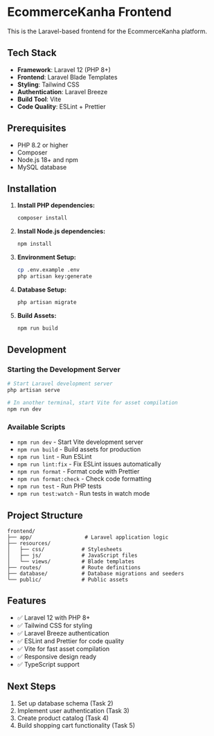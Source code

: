# EcommerceKanha Frontend

This is the Laravel-based frontend for the EcommerceKanha platform.

## Tech Stack

- **Framework**: Laravel 12 (PHP 8+)
- **Frontend**: Laravel Blade Templates
- **Styling**: Tailwind CSS
- **Authentication**: Laravel Breeze
- **Build Tool**: Vite
- **Code Quality**: ESLint + Prettier

## Prerequisites

- PHP 8.2 or higher
- Composer
- Node.js 18+ and npm
- MySQL database

## Installation

1. **Install PHP dependencies:**
   ```bash
   composer install
   ```

2. **Install Node.js dependencies:**
   ```bash
   npm install
   ```

3. **Environment Setup:**
   ```bash
   cp .env.example .env
   php artisan key:generate
   ```

4. **Database Setup:**
   ```bash
   php artisan migrate
   ```

5. **Build Assets:**
   ```bash
   npm run build
   ```

## Development

### Starting the Development Server

```bash
# Start Laravel development server
php artisan serve

# In another terminal, start Vite for asset compilation
npm run dev
```

### Available Scripts

- `npm run dev` - Start Vite development server
- `npm run build` - Build assets for production
- `npm run lint` - Run ESLint
- `npm run lint:fix` - Fix ESLint issues automatically
- `npm run format` - Format code with Prettier
- `npm run format:check` - Check code formatting
- `npm run test` - Run PHP tests
- `npm run test:watch` - Run tests in watch mode

## Project Structure

```
frontend/
├── app/                 # Laravel application logic
├── resources/
│   ├── css/            # Stylesheets
│   ├── js/             # JavaScript files
│   └── views/          # Blade templates
├── routes/             # Route definitions
├── database/           # Database migrations and seeders
└── public/             # Public assets
```

## Features

- ✅ Laravel 12 with PHP 8+
- ✅ Tailwind CSS for styling
- ✅ Laravel Breeze authentication
- ✅ ESLint and Prettier for code quality
- ✅ Vite for fast asset compilation
- ✅ Responsive design ready
- ✅ TypeScript support

## Next Steps

1. Set up database schema (Task 2)
2. Implement user authentication (Task 3)
3. Create product catalog (Task 4)
4. Build shopping cart functionality (Task 5)
